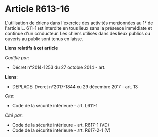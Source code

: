 # Article R613-16

L'utilisation de chiens dans l'exercice des activités mentionnées au 1° de l'article L. 611-1 est interdite en tous lieux
sans la présence immédiate et continue d'un conducteur. Les chiens utilisés dans des lieux publics ou ouverts au public sont
tenus en laisse.

**Liens relatifs à cet article**

_Codifié par_:

  - Décret n°2014-1253 du 27 octobre 2014 - art.

**Liens**:

  - DEPLACE: Décret n°2017-1844 du 29 décembre 2017 - art. 13

_Cite_:

  - Code de la sécurité intérieure - art. L611-1

_Cité par_:

  - Code de la sécurité intérieure - art. R617-1 (VD)
  - Code de la sécurité intérieure - art. R617-2-1 (V)

